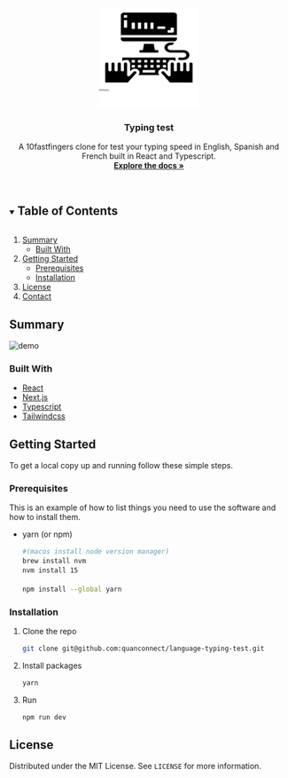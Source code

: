 <!--
*** Thanks for checking out the Best-README-Template. If you have a suggestion
*** that would make this better, please fork the repo and create a pull request
*** or simply open an issue with the tag "enhancement".
*** Thanks again! Now go create something AMAZING! :D
***
***
***
*** To avoid retyping too much info. Do a search and replace for the following:
*** typing-test-cra, twitter_handle, Typing test, A 10fastfingers clone for test your typing speed in English, Spanish and French built in React and Typescript and using Tailwindcss.
-->


<!-- PROJECT LOGO -->
<br />
<p align="center">
<p align="center">
  <a href="https://github.com/quanconnect/language-typing-test">
    <img src="assets/logo.svg" alt="Logo" width="180" height="180">
  </a>
  <h3 align="center">Typing test</h3>
  <p align="center">
    A 10fastfingers clone for test your typing speed in English, Spanish and French built in React and Typescript.
    <br />
    <a href="https://github.com/quanconnect/language-typing-test"><strong>Explore the docs »</strong></a>
    <br />
    <br />
  </p>
</p>



<!-- TABLE OF CONTENTS -->
<details open="open">
  <summary><h2 style="display: inline-block">Table of Contents</h2></summary>
  <ol>
    <li>
      <a href="#summary">Summary</a>
      <ul>
        <li><a href="#built-with">Built With</a></li>
      </ul>
    </li>
    <li>
      <a href="#getting-started">Getting Started</a>
      <ul>
        <li><a href="#prerequisites">Prerequisites</a></li>
        <li><a href="#installation">Installation</a></li>
      </ul>
    </li>
    <li><a href="#license">License</a></li>
    <li><a href="#contact">Contact</a></li>
  </ol>
</details>



<!-- ABOUT THE PROJECT -->
## Summary 
![demo](https://user-images.githubusercontent.com/37600947/114434386-55664780-9b99-11eb-9058-7ffbfe018f9e.gif)

### Built With

* [React](https://reactjs.org/)
* [Next.js](https://nextjs.org/)
* [Typescript](https://www.typescriptlang.org/)
* [Tailwindcss](https://tailwindcss.com/)



<!-- GETTING STARTED -->
## Getting Started

To get a local copy up and running follow these simple steps.

### Prerequisites

This is an example of how to list things you need to use the software and how to install them.
* yarn (or npm)
  ```sh
  #(macos install node version manager)
  brew install nvm
  nvm install 15

  npm install --global yarn
  ```

### Installation

1. Clone the repo
   ```sh
   git clone git@github.com:quanconnect/language-typing-test.git
   ```
2. Install packages
   ```sh
   yarn
   ```
3. Run
   ```sh
   npm run dev
   ```



<!-- LICENSE -->
## License

Distributed under the MIT License. See `LICENSE` for more information.
